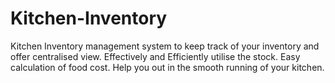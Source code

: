 # Kitchen-Inventory
Kitchen Inventory management system to keep track of your inventory and offer centralised view. Effectively and Efficiently utilise the stock. Easy calculation of food cost. Help you out in the smooth running of your kitchen.
